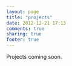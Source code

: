 ```yaml
---
layout: page
title: "projects"
date: 2012-12-21 17:13
comments: true
sharing: true
footer: true
---
```

Projects coming soon.
